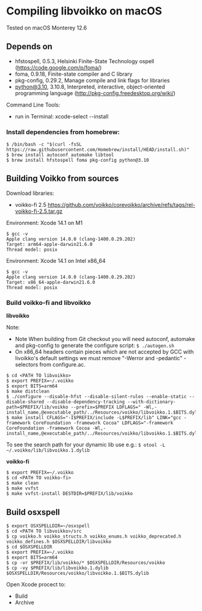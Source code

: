 # Compiling libvoikko on macOS

Tested on macOS Monterey 12.6

## Depends on

- hfstospell, 0.5.3, Helsinki Finite-State Technology ospell (https://code.google.com/p/foma/)
- foma, 0.9.18, Finite-state compiler and C library
- pkg-config, 0.29.2, Manage compile and link flags for libraries
- python@3.10, 3.10.8, Interpreted, interactive, object-oriented programming language (http://pkg-config.freedesktop.org/wiki/)

Command Line Tools:

- run in Terminal: xcode-select --install

### Install dependencies from homebrew:

```
$ /bin/bash -c "$(curl -fsSL https://raw.githubusercontent.com/Homebrew/install/HEAD/install.sh)"
$ brew install autoconf automake libtool
$ brew install hfstospell foma pkg-config python@3.10
```

## Building Voikko from sources

Download libraries:

- voikko-fi 2.5 https://github.com/voikko/corevoikko/archive/refs/tags/rel-voikko-fi-2.5.tar.gz

Environment: Xcode 14.1 on M1

```
$ gcc -v
Apple clang version 14.0.0 (clang-1400.0.29.202)
Target: arm64-apple-darwin21.6.0
Thread model: posix
```

Environment: Xcode 14.1 on Intel x86_64

```
$ gcc -v
Apple clang version 14.0.0 (clang-1400.0.29.202)
Target: x86_64-apple-darwin21.6.0
Thread model: posix
```

### Build voikko-fi and libvoikko

**libvoikko**

Note:

- Note When building from Git checkout you will need autoconf, automake and pkg-config to generate the configure script: `$ ./autogen.sh`
- On x86_64 headers contain pieces which are not accepted by GCC with livoikko's default settings we must remove "-Werror and -pedantic" -selectors from configure.ac.

```
$ cd <PATH TO libvoikko>
$ export PREFIX=~/.voikko
$ export BITS=arm64
$ make distclean
$ ./configure --disable-hfst --disable-silent-rules --enable-static --disable-shared --disable-dependency-tracking --with-dictionary-path=$PREFIX/lib/voikko --prefix=$PREFIX LDFLAGS=" -Wl,-install_name,@executable_path/../Resources/voikko/libvoikko.1.$BITS.dylib"
$ make install CFLAGS="-I$PREFIX/include -L$PREFIX/lib" LINK="gcc -framework CoreFoundation -framework Cocoa" LDFLAGS="-framework CoreFoundation -framework Cocoa -Wl,-install_name,@executable_path/../Resources/voikko/libvoikko.1.$BITS.dylib"
```

To see the search path for your dynamic lib use e.g.: `$ otool -L ~/.voikko/lib/libvoikko.1.dylib`

**voikko-fi**

```
$ export PREFIX=~/.voikko
$ cd <PATH TO voikko-fi>
$ make clean
$ make vvfst
$ make vvfst-install DESTDIR=$PREFIX/lib/voikko
```

## Build osxspell

```
$ export OSXSPELLDIR=~/osxspell
$ cd <PATH TO libvoikko>/src
$ cp voikko.h voikko_structs.h voikko_enums.h voikko_deprecated.h voikko_defines.h $OSXSPELLDIR/libvoikko
$ cd $OSXSPELLDIR
$ export PREFIX=~/.voikko
$ export BITS=arm64
$ cp -vr $PREFIX/lib/voikko/* $OSXSPELLDIR/Resources/voikko
$ cp -vy $PREFIX/lib/libvoikko.1.dylib $OSXSPELLDIR/Resources/voikko/libvoikko.1.$BITS.dylib
```

Open Xcode procect to:

- Build
- Archive
